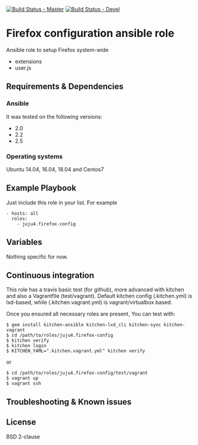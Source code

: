 [![Build Status - Master](https://travis-ci.org/juju4/ansible-firefox-config.svg?branch=master)](https://travis-ci.org/juju4/ansible-firefox-config)
[![Build Status - Devel](https://travis-ci.org/juju4/ansible-firefox-config.svg?branch=devel)](https://travis-ci.org/juju4/ansible-firefox-config/branches)
# Firefox configuration ansible role

Ansible role to setup Firefox system-wide
* extensions
* user.js

## Requirements & Dependencies

### Ansible
It was tested on the following versions:
 * 2.0
 * 2.2
 * 2.5

### Operating systems

Ubuntu 14.04, 16.04, 18.04 and Centos7

## Example Playbook

Just include this role in your list.
For example

```
- hosts: all
  roles:
    - juju4.firefox-config
```

## Variables

Nothing specific for now.

## Continuous integration

This role has a travis basic test (for github), more advanced with kitchen and also a Vagrantfile (test/vagrant).
Default kitchen config (.kitchen.yml) is lxd-based, while (.kitchen.vagrant.yml) is vagrant/virtualbox based.

Once you ensured all necessary roles are present, You can test with:
```
$ gem install kitchen-ansible kitchen-lxd_cli kitchen-sync kitchen-vagrant
$ cd /path/to/roles/juju4.firefox-config
$ kitchen verify
$ kitchen login
$ KITCHEN_YAML=".kitchen.vagrant.yml" kitchen verify
```
or
```
$ cd /path/to/roles/juju4.firefox-config/test/vagrant
$ vagrant up
$ vagrant ssh
```

## Troubleshooting & Known issues


## License

BSD 2-clause

